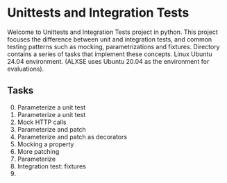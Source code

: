 # Unittests and Integration Tests

Welcome to Unittests and Integration Tests project in python. This project focuses the difference between unit and integration tests, and common testing patterns such as mocking, parametrizations and fixtures. Directory contains a series of tasks that implement these concepts. Linux Ubuntu 24.04 environment. (ALXSE uses Ubuntu 20.04 as the environment for evaluations).


## Tasks

0. Parameterize a unit test
1. Parameterize a unit test
2. Mock HTTP calls
3. Parameterize and patch
4. Parameterize and patch as decorators
5. Mocking a property
6. More patching
7. Parameterize
8. Integration test: fixtures
9. 
